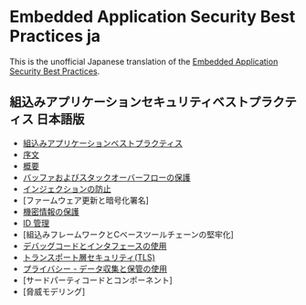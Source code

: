 # Embedded Application Security Best Practices ja

This is the unofficial Japanese translation of the [Embedded Application Security Best Practices](https://github.com/scriptingxss/embeddedappsec).

## 組込みアプリケーションセキュリティベストプラクティス 日本語版

* [組込みアプリケーションベストプラクティス](README.md)
* [序文](preface.md)
* [概要](executive_summary/README.md)
* [バッファおよびスタックオーバーフローの保護](executive_summary/1_buffer_and_stack_overflow_protection.md)
* [インジェクションの防止](executive_summary/2_injection_prevention.md)
* [ファームウェア更新と暗号化署名] <!-- (executive_summary/3_firmware_updates_and_cryptographic_signatures.md) -->
* [機密情報の保護](executive_summary/4_securing_sensitive_information.md)
* [ID 管理](executive_summary/5_identity_management.md)
* [組込みフレームワークとCベースツールチェーンの堅牢化] <!-- (executive_summary/6_embedded_framework_and_c-based_toolchain_hardeni.md) -->
* [デバッグコードとインタフェースの使用](executive_summary/7_usage_of_debugging_code_and_interfaces.md)
* [トランスポート層セキュリティ(TLS)](executive_summary/8_transport_layer_security.md)
* [プライバシー - データ収集と保管の使用](executive_summary/9_usage_of_data_collection_and_storage_-_privacy.md)
* [サードパーティコードとコンポーネント] <!-- (executive_summary/10_third_party_code_and_components.md) -->
* [脅威モデリング] <!-- (executive_summary/threat-model.md) -->
